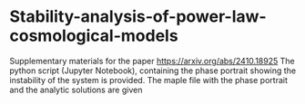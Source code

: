 # Stability-analysis-of-power-law-cosmological-models
Supplementary materials for the paper https://arxiv.org/abs/2410.18925
The python script (Jupyter Notebook), containing the phase portrait showing the instability of the system is provided.
The maple file with the phase portrait and the analytic solutions are given
